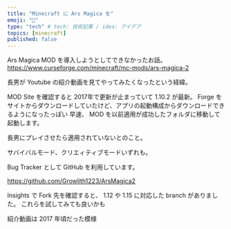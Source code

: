 ```yaml
---
title: "Minecraft に Ars Magica を"
emoji: "🎃"
type: "tech" # tech: 技術記事 / idea: アイデア
topics: [minecraft]
published: false
---
```


Ars Magica MOD を導入しようとしてできなかったお話。
https://www.curseforge.com/minecraft/mc-mods/ars-magica-2

長男が Youtube の紹介動画を見てやってみたくなったという経緯。

MOD Site を確認すると 2017年で更新が止まっていて 1.10.2 が最新。
Forge をサイトからダウンロードしていたけど、アプリの起動構成からダウンロードできるようになったっぽい
早速、 MOD を以前適用が成功したフォルダに移動して起動します。

長男にプレイさせたら適用されていないとのこと。

サバイバルモード、クリエィティブモードいずれも。


Bug Tracker として GitHub を利用しています。

https://github.com/Growlith1223/ArsMagica2

Insights で Fork 先を確認すると、 1.12 や 1.15 に対応した branch がありました。
これらを試してみても良いかも

紹介動画は 2017 年頃だった模様
